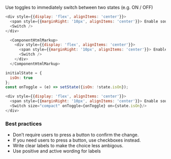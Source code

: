 Use toggles to immediately switch between two states (e.g. ON / OFF)

```js
<div style={{display: 'flex', alignItems: 'center'}}>
  <span style={{marginRight: '10px', alignItems: 'center'}}> Enable sound notifications for customers </span>
  <Switch />
</div>
```
```js noeditor
  <ComponentHtmlMarkup>
    <div style={{display: 'flex', alignItems: 'center'}}>
      <span style={{marginRight: '10px', alignItems: 'center'}}> Enable sound notifications for customers </span>
      <Switch />
    </div>
  </ComponentHtmlMarkup>
```

```js
initialState = {
  isOn: true
};
const onToggle = (e) => setState({isOn: !state.isOn});

<div style={{display: 'flex', alignItems: 'center'}}>
  <span style={{marginRight: '10px', alignItems: 'center'}}> Enable sound notifications for customers </span>
  <Switch size="compact" onToggle={onToggle} on={state.isOn}/>
</div>
```

<h3>Best practices</h3>
<ul>
  <li>Don’t require users to press a button to confirm the change. </li>
  <li>If you need users to press a button, use checkboxes instead. </li>
  <li>Write clear labels to make the choice less ambigous.</li>
  <li>Use positive and active wording for labels </li>
</ul>